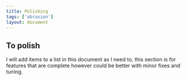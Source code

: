 ```yaml
---
title: Polishing
tags: ['abrasion']
layout: document
---
```

## To polish
I will add items to a list in this document as I need to, this section is for features that are complete however could be better with minor fixes and tuning.
